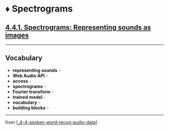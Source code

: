 # ♦️ Spectrograms

## [**4.4.1.** Spectrograms: Representing sounds as images](https://livebook.manning.com/book/deep-learning-with-javascript/chapter-4/197)

---

## **Vocabulary**

- **representing sounds** -
- **Web Audio API** -
- **access** -
- **spectrograms** -
- **Fourier transform** -
- **trained model** -
- **vocabulary** -
- **building blocks** -

---
from [[_4-4-spoken-word-recog-audio-data]]

[//begin]: # "Autogenerated link references for markdown compatibility"
[_4-4-spoken-word-recog-audio-data]: _4-4-spoken-word-recog-audio-data.md "♦️ Spoken Word Recog"
[//end]: # "Autogenerated link references"